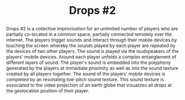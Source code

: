 ---
title: "Drops #2"
abstract: "Drops #2 is a collective improvisation for an unlimited number of players who are partially co-located in a common space, partially connected remotely over the internet.
The players trigger sounds and interact through their mobile devices by touching the screen whereby the sounds played by each player are repeated by the devices of two other players.
The sound is played via the loudspeakers of the players' mobile devices.
Around each player unfolds a complex entanglement of different layers of sound.
The player's sound is embedded into the polyphony generated by the players at immediate proximity as well as into the sound texture created by all players together.
The sound of the players' mobile devices is completed by an resonating low-pitch sound texture.
This sound texture is associated to the video projection of an earth globe that visualizes all drops at the geolocation position of their player."
tags: year2017
---